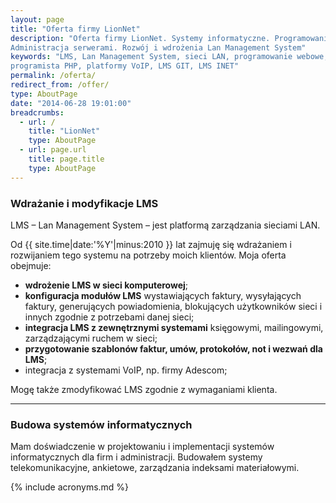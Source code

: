 ```yaml
---
layout: page
title: "Oferta firmy LionNet"
description: "Oferta firmy LionNet. Systemy informatyczne. Programowanie w PHP. 
Administracja serwerami. Rozwój i wdrożenia Lan Management System"
keywords: "LMS, Lan Management System, sieci LAN, programowanie webowe, 
programista PHP, platformy VoIP, LMS GIT, LMS INET"
permalink: /oferta/
redirect_from: /offer/
type: AboutPage
date: "2014-06-28 19:01:00"
breadcrumbs:
  - url: /
    title: "LionNet"
    type: AboutPage
  - url: page.url
    title: page.title
    type: AboutPage
---
```


### Wdrażanie i modyfikacje LMS

LMS &ndash; Lan Management System &ndash; jest platformą zarządzania sieciami LAN.

Od {{ site.time|date:'%Y'|minus:2010 }} lat zajmuję się wdrażaniem i rozwijaniem tego systemu na potrzeby moich
klientów. Moja oferta obejmuje:

 * **wdrożenie LMS w sieci komputerowej**;
 * **konfiguracja modułów LMS** wystawiających faktury, wysyłających faktury, generujących powiadomienia, blokujących użytkowników sieci i innych zgodnie z potrzebami danej sieci;
 * **integracja LMS z zewnętrznymi systemami** księgowymi, mailingowymi, zarządzającymi ruchem w sieci;
 * **przygotowanie szablonów faktur, umów, protokołów, not i wezwań dla LMS**;
 * integracja z systemami VoIP, np. firmy Adescom;

Mogę także zmodyfikować LMS zgodnie z wymaganiami klienta.

* * *

### Budowa systemów informatycznych

Mam doświadczenie w projektowaniu i implementacji systemów informatycznych dla 
firm i administracji. Budowałem systemy telekomunikacyjne, ankietowe, zarządzania 
indeksami materiałowymi.

{% include acronyms.md %}

